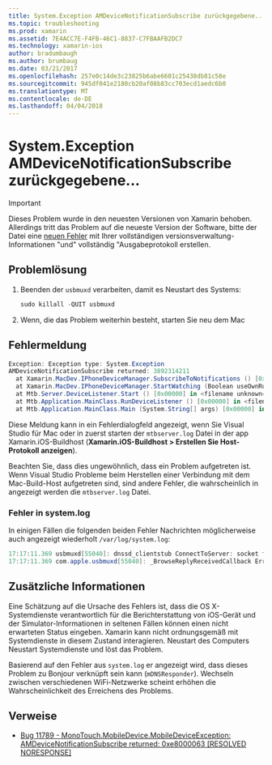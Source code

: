 ```yaml
---
title: System.Exception AMDeviceNotificationSubscribe zurückgegebene...
ms.topic: troubleshooting
ms.prod: xamarin
ms.assetid: 7E4ACC7E-F4FB-46C1-8837-C7FBAAFB2DC7
ms.technology: xamarin-ios
author: bradumbaugh
ms.author: brumbaug
ms.date: 03/21/2017
ms.openlocfilehash: 257e0c14de3c23825b6abe6601c25438db81c58e
ms.sourcegitcommit: 945df041e2180cb20af08b83cc703ecd1aedc6b0
ms.translationtype: MT
ms.contentlocale: de-DE
ms.lasthandoff: 04/04/2018
---
```

# <a name="systemexception-amdevicenotificationsubscribe-returned-"></a>System.Exception AMDeviceNotificationSubscribe zurückgegebene...

> [!IMPORTANT]
> Dieses Problem wurde in den neuesten Versionen von Xamarin behoben. Allerdings tritt das Problem auf die neueste Version der Software, bitte der Datei eine [neuen Fehler](~/cross-platform/troubleshooting/questions/howto-file-bug.md) mit Ihrer vollständigen versionsverwaltung-Informationen "und" vollständig "Ausgabeprotokoll erstellen.


## <a name="fix"></a>Problemlösung

1.  Beenden der `usbmuxd` verarbeiten, damit es Neustart des Systems:

    ```csharp
    sudo killall -QUIT usbmuxd
    ```

2.  Wenn, die das Problem weiterhin besteht, starten Sie neu dem Mac

## <a name="error-message"></a>Fehlermeldung

```csharp
Exception: Exception type: System.Exception
AMDeviceNotificationSubscribe returned: 3892314211
  at Xamarin.MacDev.IPhoneDeviceManager.SubscribeToNotifications () [0x00000] in <filename unknown="">:0
  at Xamarin.MacDev.IPhoneDeviceManager.StartWatching (Boolean useOwnRunloop) [0x00000] in <filename unknown="">:0
  at Mtb.Server.DeviceListener.Start () [0x00000] in <filename unknown="">:0
  at Mtb.Application.MainClass.RunDeviceListener () [0x00000] in <filename unknown="">:0
  at Mtb.Application.MainClass.Main (System.String[] args) [0x00000] in <filename unknown="">:0
```

Diese Meldung kann in ein Fehlerdialogfeld angezeigt, wenn Sie Visual Studio für Mac oder in zuerst starten der `mtbserver.log` Datei in der app Xamarin.iOS-Buildhost (**Xamarin.iOS-Buildhost > Erstellen Sie Host-Protokoll anzeigen**).

Beachten Sie, dass dies ungewöhnlich, dass ein Problem aufgetreten ist. Wenn Visual Studio Probleme beim Herstellen einer Verbindung mit dem Mac-Build-Host aufgetreten sind, sind andere Fehler, die wahrscheinlich in angezeigt werden die `mtbserver.log` Datei.

### <a name="errors-in-systemlog"></a>Fehler in system.log

In einigen Fällen die folgenden beiden Fehler Nachrichten möglicherweise auch angezeigt wiederholt `/var/log/system.log`:

```csharp
17:17:11.369 usbmuxd[55040]: dnssd_clientstub ConnectToServer: socket failed 24 Too many open files
17:17:11.369 com.apple.usbmuxd[55040]: _BrowseReplyReceivedCallback Error doing DNSServiceResolve(): -65539
```

## <a name="additional-information"></a>Zusätzliche Informationen

Eine Schätzung auf die Ursache des Fehlers ist, dass die OS X-Systemdienste verantwortlich für die Berichterstattung von iOS-Gerät und der Simulator-Informationen in seltenen Fällen können einen nicht erwarteten Status eingeben. Xamarin kann nicht ordnungsgemäß mit Systemdienste in diesem Zustand interagieren. Neustart des Computers Neustart Systemdienste und löst das Problem.

Basierend auf den Fehler aus `system.log` er angezeigt wird, dass dieses Problem zu Bonjour verknüpft sein kann (`mDNSResponder`). Wechseln zwischen verschiedenen WiFi-Netzwerke scheint erhöhen die Wahrscheinlichkeit des Erreichens des Problems.

## <a name="references"></a>Verweise

*   [Bug 11789 - MonoTouch.MobileDevice.MobileDeviceException: AMDeviceNotificationSubscribe returned: 0xe8000063 [RESOLVED NORESPONSE]](https://bugzilla.xamarin.com/show_bug.cgi?id=11789)
